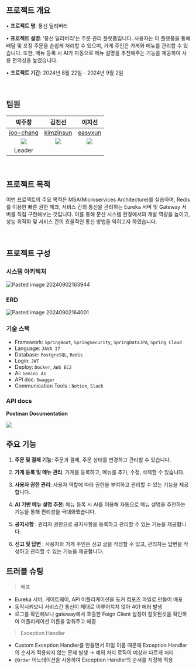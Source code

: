 ## 프로젝트 개요

• **프로젝트 명**: 풍선 딜리버리

• **프로젝트 설명**: ‘풍선 딜리버리’는 주문 관리 플랫폼입니다. 사용자는 이 플랫폼을 통해 배달 및 포장 주문을 손쉽게 처리할 수 있으며, 가게 주인은 가게와 메뉴를 관리할 수 있습니다. 또한, 메뉴 등록 시 AI가 자동으로 메뉴 설명을 추천해주는 기능을 제공하여 사용 편의성을 높였습니다. 

• **프로젝트 기간**: 2024년 8월 22일 - 2024년 9월 2일

  <br>
  
## 팀원

|박주창|김진선|이지선|
|:---:|:---:|:---:|
|[joo-chang](https://github.com/joo-chang)|[kimzinsun](https://github.com/kimzinsun)|[easyxun](https://github.com/easyxun)|
|![](https://avatars.githubusercontent.com/u/63954779?v=4")|![](https://avatars.githubusercontent.com/u/122031650?v=4")|![](https://avatars.githubusercontent.com/u/107982536?v=4)|
|Leader|||

<br>

## 프로젝트 목적 

이번 프로젝트의 주요 목적은 MSA(Microservices Architecture)를 실습하며, Redis를 이용한 빠른 권한 체크, 서비스 간의 통신을 관리하는 Eureka 서버 및 Gateway 서버를 직접 구현해보는 것입니다. 이를 통해 분산 시스템 환경에서의 개발 역량을 높이고, 성능 최적화 및 서비스 간의 효율적인 통신 방법을 익히고자 하였습니다.


<br>

## 프로젝트 구성

### 시스템 아키텍처

![Pasted image 20240902163944](https://github.com/user-attachments/assets/33d0cb1b-c8cb-4bb8-b942-8016c6962baf)



### ERD

![Pasted image 20240902164001](https://github.com/user-attachments/assets/3d792a80-cf1c-46b7-93ff-13a271a67ff2)


### 기술 스택

- Framework: `SpringBoot`, `SpringSecurity`, `SpringDataJPA`, `Spring Cloud`
- Language: `JAVA 17`
- Database: `PostgreSQL`, `Redis`
- Login: `JWT`
- Deploy: `Docker`,  `AWS EC2`
- AI: `Gemini AI`
- API doc: `Swagger`
- Communication Tools : `Notion`, `Slack`

### API docs

**Postman Documentation**

![](https://documenter.getpostman.com/view/37961544/2sAXjM4X9z)


## 주요 기능


1. **주문 및 결제 기능**: 주문과 결제, 주문 상태를 변경하고 관리할 수 있습니다.

2. **가게 등록 및 메뉴 관리**: 가게를 등록하고, 메뉴를 추가, 수정, 삭제할 수 있습니다.

3. **사용자 권한 관리**: 사용자 역할에 따라 권한을 부여하고 관리할 수 있는 기능을 제공합니다.

4. **AI 기반 메뉴 설명 추천**: 메뉴 등록 시 AI를 이용해 자동으로 메뉴 설명을 추천하는 기능을 통해 편리성을 극대화했습니다.

5. **공지사항** : 관리자 권한으로 공지사항을 등록하고 관리할 수 있는 기능을 제공합니다.

6. **신고 및 답변** : 사용자와 가게 주인은 신고 글을 작성할 수 있고, 관리자는 답변을 작성하고 관리할 수 있는 기능을 제공합니다.


## 트러블 슈팅

> 배포
> 
- Eureka 서버, 게이트웨이, API 어플리케이션을 도커 컴포즈 파일로 만들어 배포
- 동작시켜보니 서비스간 통신이 제대로 이루어지지 않아 401 에러 발생
- 로그를 확인해보니 gateway에서 호출한 Feign Client 설정이 잘못된것을 확인하여 어플리케이션 이름을 맞춰주고 해결

> Exception Handler
> 
- Custom Exception Handler를 만들면서 파일 이름 때문에 Exception Handler의 순서가 적용되지 않는 문제 발생 → 예외 처리 로직이 예상과 다르게 처리
- `@Order` 어노테이션을 사용하여 Exception Handler의 순서를 지정해 적용
